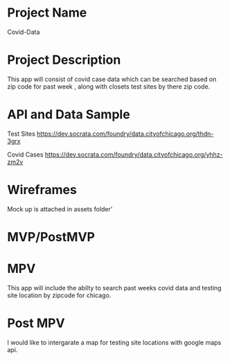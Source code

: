 # Project Name 
  Covid-Data

# Project Description

 This app will consist of covid case data which can be searched based on zip code for past week , along with closets test sites  by there zip code.

# API and Data Sample 
 Test Sites
 https://dev.socrata.com/foundry/data.cityofchicago.org/thdn-3grx 
 
 Covid Cases 
 https://dev.socrata.com/foundry/data.cityofchicago.org/yhhz-zm2v

# Wireframes
  Mock up is attached in assets folder'

# MVP/PostMVP 
  
# MPV 
  This app will include the abilty to search past weeks covid data and testing site location by zipcode for chicago.  
  
# Post MPV 
  I would like to intergarate a map for testing site locations with google maps api.
